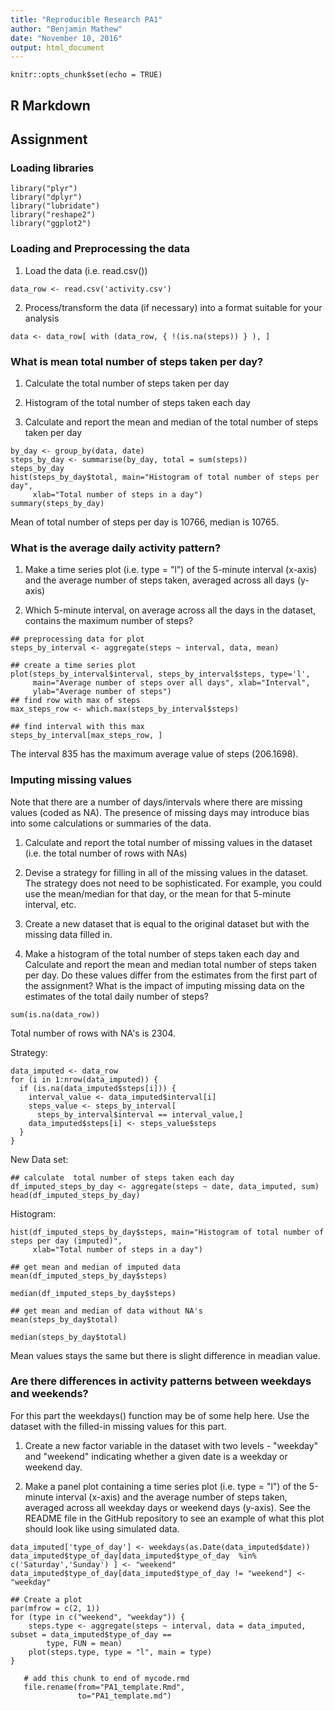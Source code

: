 ```yaml
---
title: "Reproducible Research PA1"
author: "Benjamin Mathew"
date: "November 10, 2016"
output: html_document
---
```


```{r setup, include=FALSE}
knitr::opts_chunk$set(echo = TRUE)
```

## R Markdown

## Assignment

### Loading libraries

```{r}
library("plyr")  
library("dplyr")  
library("lubridate")  
library("reshape2")  
library("ggplot2")
```

### Loading and Preprocessing the data

1. Load the data (i.e. read.csv())

```{r}
data_row <- read.csv('activity.csv')
```

2. Process/transform the data (if necessary) into a format suitable for your analysis

```{r}
data <- data_row[ with (data_row, { !(is.na(steps)) } ), ]
```


### What is mean total number of steps taken per day?

1. Calculate the total number of steps taken per day

2. Histogram of the total number of steps taken each day

3. Calculate and report the mean and median of the total number of steps taken per day

```{r}
by_day <- group_by(data, date)
steps_by_day <- summarise(by_day, total = sum(steps))
steps_by_day
hist(steps_by_day$total, main="Histogram of total number of steps per day", 
     xlab="Total number of steps in a day")
summary(steps_by_day)
```

Mean of total number of steps per day is 10766, median is 10765.

### What is the average daily activity pattern?

1. Make a time series plot (i.e. type = "l") of the 5-minute interval (x-axis) and the average number of steps taken, averaged across all days (y-axis)

2. Which 5-minute interval, on average across all the days in the dataset, contains the maximum number of steps?

```{r}
## preprocessing data for plot
steps_by_interval <- aggregate(steps ~ interval, data, mean)

## create a time series plot 
plot(steps_by_interval$interval, steps_by_interval$steps, type='l', 
     main="Average number of steps over all days", xlab="Interval", 
     ylab="Average number of steps")
## find row with max of steps
max_steps_row <- which.max(steps_by_interval$steps)

## find interval with this max
steps_by_interval[max_steps_row, ]
```

The interval 835 has the maximum average value of steps (206.1698).

### Imputing missing values

Note that there are a number of days/intervals where there are missing values (coded as NA). The presence of missing days may introduce bias into some calculations or summaries of the data.

1. Calculate and report the total number of missing values in the dataset (i.e. the total number of rows with NAs)

2. Devise a strategy for filling in all of the missing values in the dataset. The strategy does not need to be sophisticated. For example, you could use the mean/median for that day, or the mean for that 5-minute interval, etc.

3. Create a new dataset that is equal to the original dataset but with the missing data filled in.

4. Make a histogram of the total number of steps taken each day and Calculate and report the mean and median total number of steps taken per day. Do these values differ from the estimates from the first part of the assignment? What is the impact of imputing missing data on the estimates of the total daily number of steps?

```{r}
sum(is.na(data_row))
```

Total number of rows with NA's is 2304.

Strategy:
```{r}
data_imputed <- data_row
for (i in 1:nrow(data_imputed)) {
  if (is.na(data_imputed$steps[i])) {
    interval_value <- data_imputed$interval[i]
    steps_value <- steps_by_interval[
      steps_by_interval$interval == interval_value,]
    data_imputed$steps[i] <- steps_value$steps
  }
}
```

New Data set:
```{r}
## calculate  total number of steps taken each day
df_imputed_steps_by_day <- aggregate(steps ~ date, data_imputed, sum)
head(df_imputed_steps_by_day)
```

Histogram:
```{r}
hist(df_imputed_steps_by_day$steps, main="Histogram of total number of steps per day (imputed)", 
     xlab="Total number of steps in a day")

## get mean and median of imputed data
mean(df_imputed_steps_by_day$steps)

median(df_imputed_steps_by_day$steps)

## get mean and median of data without NA's
mean(steps_by_day$total)

median(steps_by_day$total)
```

Mean values stays the same but there is slight difference in meadian value.

### Are there differences in activity patterns between weekdays and weekends?

For this part the weekdays() function may be of some help here. Use the dataset with the filled-in missing values for this part.

1. Create a new factor variable in the dataset with two levels - "weekday" and "weekend" indicating whether a given date is a weekday or weekend day.

2. Make a panel plot containing a time series plot (i.e. type = "l") of the 5-minute interval (x-axis) and the average number of steps taken, averaged across all weekday days or weekend days (y-axis). See the README file in the GitHub repository to see an example of what this plot should look like using simulated data.


```{r}
data_imputed['type_of_day'] <- weekdays(as.Date(data_imputed$date))
data_imputed$type_of_day[data_imputed$type_of_day  %in% c('Saturday','Sunday') ] <- "weekend"
data_imputed$type_of_day[data_imputed$type_of_day != "weekend"] <- "weekday"

## Create a plot
par(mfrow = c(2, 1))
for (type in c("weekend", "weekday")) {
    steps.type <- aggregate(steps ~ interval, data = data_imputed, subset = data_imputed$type_of_day == 
        type, FUN = mean)
    plot(steps.type, type = "l", main = type)
}

```

```{r, include=FALSE}
   # add this chunk to end of mycode.rmd
   file.rename(from="PA1_template.Rmd", 
               to="PA1_template.md")
```
